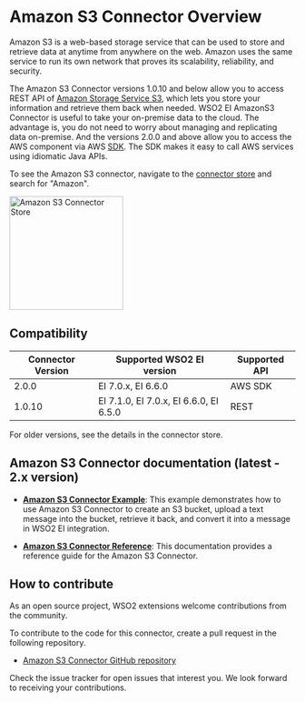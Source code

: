 # Amazon S3 Connector Overview

Amazon S3 is a web-based storage service that can be used to store and retrieve data at anytime from anywhere on the web. Amazon uses the same service to run its own network that proves its scalability, reliability, and security.

The Amazon S3 Connector versions 1.0.10 and below allow you to access REST API of [Amazon Storage Service S3](https://docs.aws.amazon.com/AmazonS3/latest/API/Welcome.html), which lets you store your information and retrieve them back when needed. WSO2 EI AmazonS3 Connector is useful to take your on-premise data to the cloud. The advantage is, you do not need to worry about managing and replicating data on-premise.
And the versions 2.0.0 and above allow you to access the AWS component via AWS [SDK](https://aws.amazon.com/sdk-for-java/). The SDK makes it easy to call AWS services using idiomatic Java APIs.

To see the Amazon S3 connector, navigate to the [connector store](https://store.wso2.com/store/assets/esbconnector/list) and search for "Amazon".

<img src="{{base_path}}/assets/img/integrate/connectors/amazon-s3-store.png" title="Amazon S3 Connector Store" width="200" alt="Amazon S3 Connector Store"/>

## Compatibility

| Connector Version | Supported WSO2 EI version | Supported API |
| ------------- |-------------|-------------|
| 2.0.0    | EI 7.0.x, EI 6.6.0 | AWS SDK |
| 1.0.10    | EI 7.1.0, EI 7.0.x, EI 6.6.0, EI 6.5.0 | REST |

For older versions, see the details in the connector store.

## Amazon S3 Connector documentation (latest - 2.x version)

* **[Amazon S3 Connector Example](amazons3-connector-example.md)**: This example demonstrates how to use Amazon S3 Connector to create an S3 bucket, upload a text message into the bucket, retrieve it back, and convert it into a message in WSO2 EI integration. 

* **[Amazon S3 Connector Reference](amazons3-connector-reference.md)**: This documentation provides a reference guide for the Amazon S3 Connector.

## How to contribute

As an open source project, WSO2 extensions welcome contributions from the community. 

To contribute to the code for this connector, create a pull request in the following repository. 

* [Amazon S3 Connector GitHub repository](https://github.com/wso2-extensions/esb-connector-amazons3)

Check the issue tracker for open issues that interest you. We look forward to receiving your contributions.
